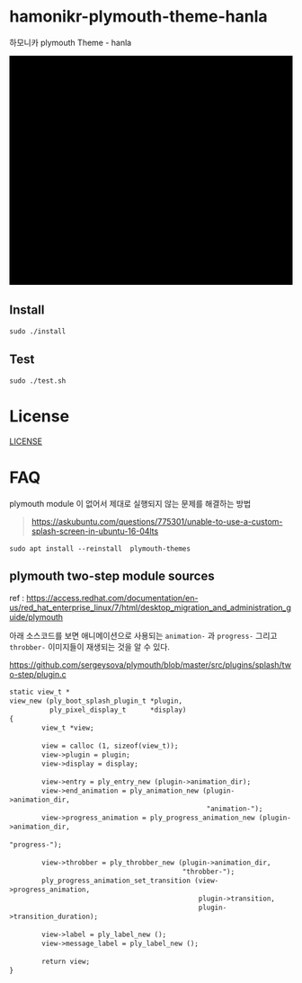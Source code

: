 # hamonikr-plymouth-theme-hanla

하모니카 plymouth Theme - hanla

![screenshot](./plymouth-hanla.gif)

## Install

```
sudo ./install
```

## Test
```
sudo ./test.sh
```

# License
[LICENSE](LICENSE)

# FAQ

plymouth module 이 없어서 제대로 실행되지 않는 문제를 해결하는 방법
> https://askubuntu.com/questions/775301/unable-to-use-a-custom-splash-screen-in-ubuntu-16-04lts

```
sudo apt install --reinstall  plymouth-themes
```

## plymouth two-step module sources 

ref : https://access.redhat.com/documentation/en-us/red_hat_enterprise_linux/7/html/desktop_migration_and_administration_guide/plymouth

아래 소스코드를 보면 애니메이션으로 사용되는 `animation-` 과 `progress-` 그리고 `throbber-` 이미지들이 재생되는 것을 알 수 있다.

https://github.com/sergeysova/plymouth/blob/master/src/plugins/splash/two-step/plugin.c

```
static view_t *
view_new (ply_boot_splash_plugin_t *plugin,
          ply_pixel_display_t      *display)
{
        view_t *view;

        view = calloc (1, sizeof(view_t));
        view->plugin = plugin;
        view->display = display;

        view->entry = ply_entry_new (plugin->animation_dir);
        view->end_animation = ply_animation_new (plugin->animation_dir,
                                                 "animation-");
        view->progress_animation = ply_progress_animation_new (plugin->animation_dir,
                                                               "progress-");

        view->throbber = ply_throbber_new (plugin->animation_dir,
                                           "throbber-");
        ply_progress_animation_set_transition (view->progress_animation,
                                               plugin->transition,
                                               plugin->transition_duration);

        view->label = ply_label_new ();
        view->message_label = ply_label_new ();

        return view;
}
```